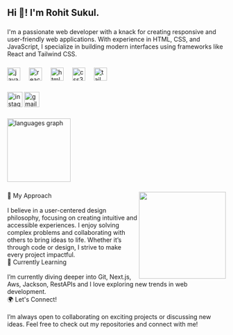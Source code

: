<h2 align="left">Hi 👋! I'm Rohit Sukul.</h2>

###

<p align="left">I'm a passionate web developer with a knack for creating responsive and user-friendly web applications. With experience in HTML, CSS, and JavaScript, I specialize in building modern interfaces using frameworks like React and Tailwind CSS.</p>

###

<div align="left">
  <img src="https://cdn.jsdelivr.net/gh/devicons/devicon/icons/javascript/javascript-original.svg" height="30" alt="javascript logo"  />
  <img width="12" />
  <img src="https://cdn.jsdelivr.net/gh/devicons/devicon/icons/react/react-original.svg" height="30" alt="react logo"  />
  <img width="12" />
  <img src="https://cdn.jsdelivr.net/gh/devicons/devicon/icons/html5/html5-original.svg" height="30" alt="html5 logo"  />
  <img width="12" />
  <img src="https://cdn.jsdelivr.net/gh/devicons/devicon/icons/css3/css3-original.svg" height="30" alt="css3 logo"  />
  <img width="12" />
  <img src="https://skillicons.dev/icons?i=tailwind" height="30" alt="tailwindcss logo"  />
</div>

###

<div align="left">
  <img src="https://img.shields.io/static/v1?message=Instagram&logo=instagram&label=&color=E4405F&logoColor=white&labelColor=&style=for-the-badge" height="35" alt="instagram logo"  />
  <img src="https://img.shields.io/static/v1?message=Gmail&logo=gmail&label=&color=D14836&logoColor=white&labelColor=&style=for-the-badge" height="35" alt="gmail logo"  />
</div>

###

<div align="left">
  <img src="https://github-readme-stats.vercel.app/api/top-langs?username=hackrskill&locale=en&hide_title=false&layout=compact&card_width=320&langs_count=5&theme=gruvbox_light&hide_border=false" height="146" alt="languages graph"  />
</div>

###

<img align="right" height="200" src="https://camo.githubusercontent.com/2366b34bb903c09617990fb5fff4622f3e941349e846ddb7e73df872a9d21233/68747470733a2f2f63646e2e6472696262626c652e636f6d2f75736572732f3733303730332f73637265656e73686f74732f363538313234332f6176656e746f2e676966"  />

###

<p align="left">🚀 My Approach<br><br>I believe in a user-centered design philosophy, focusing on creating intuitive and accessible experiences. I enjoy solving complex problems and collaborating with others to bring ideas to life. Whether it’s through code or design, I strive to make every project impactful.<br>🌱 Currently Learning<br><br>I’m currently diving deeper into  Git, Next.js, Aws, Jackson, RestAPIs  and I love exploring new trends in web development.<br>🌍 Let's Connect!<br><br>I’m always open to collaborating on exciting projects or discussing new ideas. Feel free to check out my repositories and connect with me!</p>

###

<br clear="both">



###
